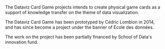 The Dataviz Card Game projects intends to create physical game cards as a support of knowledge transfer on the theme of data visualization. 

The Dataviz Card Game has been prototyped by Cédric Lombion in 2014, and has since become a project under the banner of Ecole des données.

The work on the project has been partially financed by School of Data's innovation fund.
